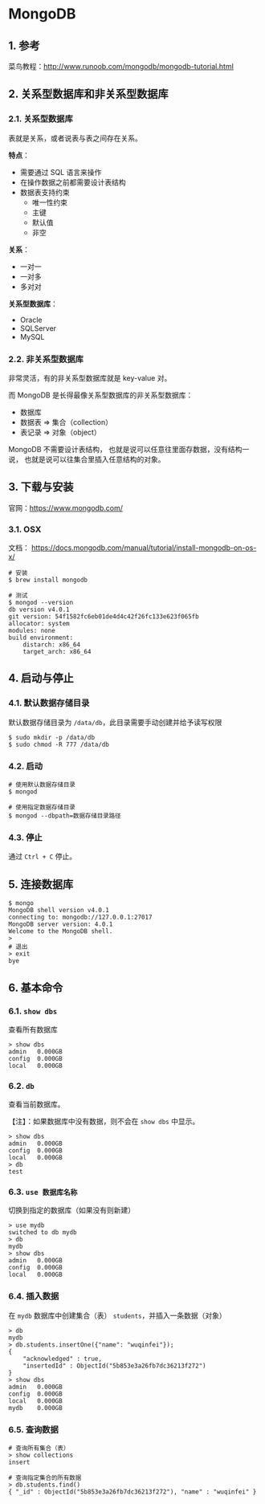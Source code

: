  # MongoDB

## 1. 参考

菜鸟教程：http://www.runoob.com/mongodb/mongodb-tutorial.html

## 2. 关系型数据库和非关系型数据库

### 2.1. 关系型数据库

表就是关系，或者说表与表之间存在关系。

**特点**：

* 需要通过 SQL 语言来操作
* 在操作数据之前都需要设计表结构
* 数据表支持约束
    * 唯一性约束
    * 主键
    * 默认值
    * 非空

**关系**：

* 一对一
* 一对多
* 多对对

**关系型数据库**：

* Oracle
* SQLServer
* MySQL

### 2.2. 非关系型数据库

非常灵活，有的非关系型数据库就是 key-value 对。

而 MongoDB 是长得最像关系型数据库的非关系型数据库：

* 数据库
* 数据表 => 集合（collection）
* 表记录 => 对象（object）

MongoDB 不需要设计表结构，
也就是说可以任意往里面存数据，没有结构一说，
也就是说可以往集合里插入任意结构的对象。

## 3. 下载与安装

官网：https://www.mongodb.com/

### 3.1. OSX

文档： https://docs.mongodb.com/manual/tutorial/install-mongodb-on-os-x/

```shell
# 安装
$ brew install mongodb

# 测试
$ mongod --version
db version v4.0.1
git version: 54f1582fc6eb01de4d4c42f26fc133e623f065fb
allocator: system
modules: none
build environment:
    distarch: x86_64
    target_arch: x86_64
```

## 4. 启动与停止

### 4.1. 默认数据存储目录

默认数据存储目录为 `/data/db`，此目录需要手动创建并给予读写权限

```shell
$ sudo mkdir -p /data/db
$ sudo chmod -R 777 /data/db
```

### 4.2. 启动

```shell
# 使用默认数据存储目录
$ mongod

# 使用指定数据存储目录
$ mongod --dbpath=数据存储目录路径
```

### 4.3. 停止

通过 `Ctrl + C` 停止。

## 5. 连接数据库


```shell
$ mongo
MongoDB shell version v4.0.1
connecting to: mongodb://127.0.0.1:27017
MongoDB server version: 4.0.1
Welcome to the MongoDB shell.
>
# 退出
> exit
bye
```

## 6. 基本命令

### 6.1. `show dbs`

查看所有数据库

```
> show dbs
admin   0.000GB
config  0.000GB
local   0.000GB
```

### 6.2. `db`

查看当前数据库。

【注】：如果数据库中没有数据，则不会在 `show dbs` 中显示。

```
> show dbs
admin   0.000GB
config  0.000GB
local   0.000GB
> db
test
```

### 6.3. `use 数据库名称`

切换到指定的数据库（如果没有则新建）

```
> use mydb
switched to db mydb
> db
mydb
> show dbs
admin   0.000GB
config  0.000GB
local   0.000GB
```

### 6.4. 插入数据

在 `mydb` 数据库中创建集合（表） `students`，并插入一条数据（对象）

```
> db
mydb
> db.students.insertOne({"name": "wuqinfei"});
{
	"acknowledged" : true,
	"insertedId" : ObjectId("5b853e3a26fb7dc36213f272")
}
> show dbs
admin   0.000GB
config  0.000GB
local   0.000GB
mydb    0.000GB
```

### 6.5. 查询数据

```shell
# 查询所有集合（表）
> show collections
insert

# 查询指定集合的所有数据
> db.students.find()
{ "_id" : ObjectId("5b853e3a26fb7dc36213f272"), "name" : "wuqinfei" }
```